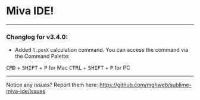 # Miva IDE!

---

### Changlog for v3.4.0:

* Added `l.posX` calculation command. You can access the command via the Command Palette:

<kbd>CMD</kbd> + <kbd>SHIFT</kbd> + <kbd>P</kbd> for Mac
<kbd>CTRL</kbd> + <kbd>SHIFT</kbd> + <kbd>P</kbd> for PC

---

Notice any issues? Report them here:
https://github.com/mghweb/sublime-miva-ide/issues